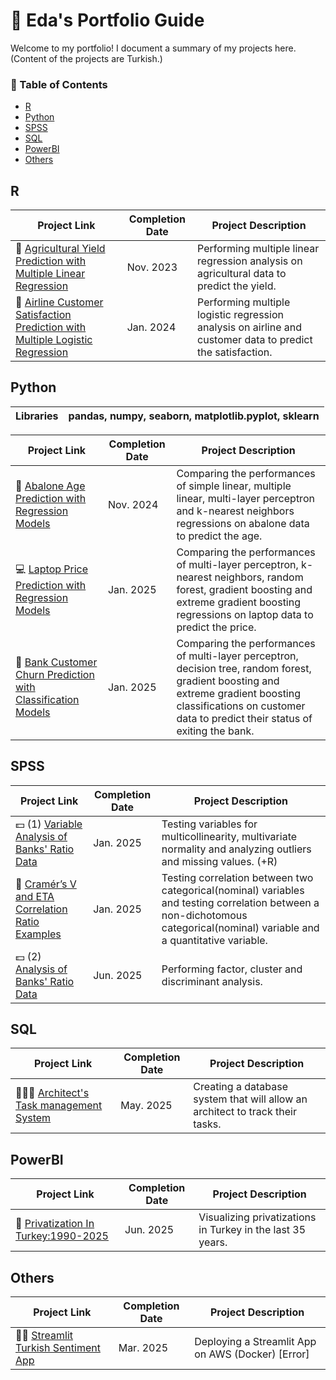 # 📍 Eda's Portfolio Guide
Welcome to my portfolio! I document a summary of my projects here. (Content of the projects are Turkish.)

### 📜 Table of Contents
- [R](#R)
- [Python](#Python)
- [SPSS](#SPSS)
- [SQL](#SQL)
- [PowerBI](#PowerBI)
- [Others](#Others)

## R

| Project Link | Completion Date | Project Description | 
|---|---|---|
| 🌱 [Agricultural Yield Prediction with Multiple Linear Regression](https://github.com/Edanur-Y/Agricultural-Yield-Prediction-with-Multiple-Linear-Regression) | Nov. 2023 | Performing multiple linear regression analysis on agricultural data to predict the yield.|
| 💺 [Airline Customer Satisfaction Prediction with Multiple Logistic Regression](https://github.com/Edanur-Y/Airline-Customer-Satisfaction-Prediction-with-Multiple-Logistic-Regression) | Jan. 2024 | Performing multiple logistic regression analysis on airline and customer data to predict the satisfaction. |

## Python

| Libraries | pandas, numpy, seaborn, matplotlib.pyplot, sklearn |
|---|---|

| Project Link | Completion Date | Project Description | 
|---|---|---|
| 🦪 [Abalone Age Prediction with Regression Models](https://github.com/Edanur-Y/Abalone-Age-Prediction-with-Regression-Models) | Nov. 2024 | Comparing the performances of simple linear, multiple linear, multi-layer perceptron and k-nearest neighbors regressions on abalone data to predict the age.|
| 💻 [Laptop Price Prediction with Regression Models](https://github.com/Edanur-Y/Laptop-Price-Prediction-with-Regression-Models) | Jan. 2025 | Comparing the performances of multi-layer perceptron, k-nearest neighbors, random forest, gradient boosting and extreme gradient boosting regressions on laptop data to predict the price. |
| 🤝 [Bank Customer Churn Prediction with Classification Models](https://github.com/Edanur-Y/Bank-Customer-Churn-Prediction-with-Classification-Models) | Jan. 2025 | Comparing the performances of multi-layer perceptron, decision tree, random forest, gradient boosting and extreme gradient boosting classifications on customer data to predict their status of exiting the bank. |

## SPSS

| Project Link | Completion Date | Project Description | 
|---|---|---|
| 💵 (1) [Variable Analysis of Banks' Ratio Data](https://github.com/Edanur-Y/Variable-Analysis-of-Banks-Ratio-Data) | Jan. 2025 | Testing variables for multicollinearity, multivariate normality and analyzing outliers and missing values. (+R) |
| 🔎 [Cramér’s V and ETA Correlation Ratio Examples](https://github.com/Edanur-Y/Cramer-s-V-and-ETA-Correlation-Ratio-Examples) | Jan. 2025 | Testing correlation between two categorical(nominal) variables and testing correlation between a non-dichotomous categorical(nominal) variable and a quantitative variable. |  
| 💵 (2) [Analysis of Banks' Ratio Data](https://github.com/Edanur-Y/Analysis-of-Banks-Ratio-Data) | Jun. 2025 | Performing factor, cluster and discriminant analysis. |

## SQL

| Project Link | Completion Date | Project Description | 
|---|---|---|
| 👷🏻‍♀️ [Architect's Task management System](https://github.com/Edanur-Y/Mimarlik-Ofisi-Gorev-Takip-Sistemi) | May. 2025 | Creating a database system that will allow an architect to track their tasks. |

## PowerBI

| Project Link | Completion Date | Project Description | 
|---|---|---|
| 💱 [Privatization In Turkey:1990-2025](https://github.com/Edanur-Y/Privatization-In-Turkey-Last-35-Years) | Jun. 2025 | Visualizing privatizations in Turkey in the last 35 years. |

## Others

| Project Link | Completion Date | Project Description | 
|---|---|---|
| 🙂🙁 [Streamlit Turkish Sentiment App](https://github.com/Edanur-Y/Streamlit-Turkish-Sentiment-App) | Mar. 2025 | Deploying a Streamlit App on AWS (Docker) [Error] |




